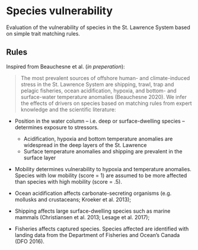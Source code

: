 # Species vulnerability

Evaluation of the vulnerability of species in the St. Lawrence System based on simple trait matching rules.

## Rules

Inspired from Beauchesne et al. (*in preperation*):

> The most prevalent sources of offshore human- and climate-induced stress in the St. Lawrence System are shipping, trawl, trap and pelagic fisheries, ocean acidification, hypoxia, and bottom- and surface-water temperature anomalies (Beauchesne 2020). We infer the effects of drivers on species based on matching rules from expert knowledge and the scientific literature:

- Position in the water column – i.e. deep or surface-dwelling species – determines exposure to stressors.
  - Acidification, hypoxia and bottom temperature anomalies are widespread in the deep layers of the St. Lawrence
  - Surface temperature anomalies and shipping are prevalent in the surface layer

- Mobility determines vulnerability to hypoxia and temperature anomalies. Species with low mobility (score = 1) are assumed to be more affected than species with high mobility (score = .5).

- Ocean acidification affects carbonate-secreting organisms (e.g. mollusks and crustaceans; Kroeker et al. 2013);

- Shipping affects large surface-dwelling species such as marine mammals (Christiansen et al. 2013; Lesage et al. 2017);

- Fisheries affects captured species. Species affected are identified with landing data from the Department of Fisheries and Ocean’s Canada (DFO 2016). 
